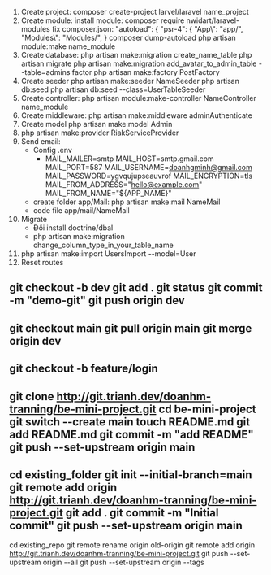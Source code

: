 1. Create project: composer create-project larvel/laravel name_project
2. Create module:
   install module: composer require nwidart/laravel-modules
   fix composer.json: "autoload": {
   "psr-4": {
   "App\\": "app/",
   "Modules\\": "Modules/",
   }
   composer dump-autoload
   php artisan module:make name_module
3. Create database:
   php artisan make:migration create_name_table
   php artisan migrate
   php artisan make:migration add_avatar_to_admin_table --table=admins
   factor
   php artisan make:factory PostFactory
4. Create seeder
   php artisan make:seeder NameSeeder
   php artisan db:seed
   php artisan db:seed --class=UserTableSeeder
5. Create controller: php artisan module:make-controller NameController name_module
6. Create middleware: php artisan make:middleware adminAuthenticate
7. Create model
   php artisan make:model Admin
8. php artisan make:provider RiakServiceProvider
9. Send email:
    - Config .env
        - MAIL_MAILER=smtp
          MAIL_HOST=smtp.gmail.com
          MAIL_PORT=587
          MAIL_USERNAME=doanhgminh@gmail.com
          MAIL_PASSWORD=ygvqujupseauvrof
          MAIL_ENCRYPTION=tls
          MAIL_FROM_ADDRESS="hello@example.com"
          MAIL_FROM_NAME="${APP_NAME}"
    - create folder app/Mail: php artisan make:mail NameMail
    - code file app/mail/NameMail
10. Migrate
    - Đổi install doctrine/dbal
    - php artisan make:migration change_column_type_in_your_table_name
12. php artisan make:import UsersImport --model=User
13. Reset routes


git checkout -b dev
git add .
git status
git commit -m "demo-git"
git push origin dev
----
git checkout main
git pull origin main
git merge origin dev
----
git checkout -b feature/login
-----------
git clone http://git.trianh.dev/doanhm-tranning/be-mini-project.git
cd be-mini-project
git switch --create main
touch README.md
git add README.md
git commit -m "add README"
git push --set-upstream origin main
-----------------------------------
cd existing_folder
git init --initial-branch=main
git remote add origin http://git.trianh.dev/doanhm-tranning/be-mini-project.git
git add .
git commit -m "Initial commit"
git push --set-upstream origin main
-----------------------------------
cd existing_repo
git remote rename origin old-origin
git remote add origin http://git.trianh.dev/doanhm-tranning/be-mini-project.git
git push --set-upstream origin --all
git push --set-upstream origin --tags


